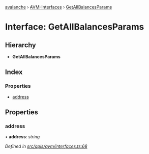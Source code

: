[avalanche](../README.md) › [AVM-Interfaces](../modules/avm_interfaces.md) › [GetAllBalancesParams](avm_interfaces.getallbalancesparams.md)

# Interface: GetAllBalancesParams

## Hierarchy

* **GetAllBalancesParams**

## Index

### Properties

* [address](avm_interfaces.getallbalancesparams.md#address)

## Properties

###  address

• **address**: *string*

*Defined in [src/apis/avm/interfaces.ts:68](https://github.com/ava-labs/avalanchejs/blob/598fbcc/src/apis/avm/interfaces.ts#L68)*
